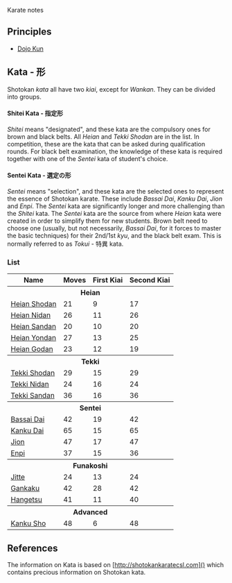 Karate notes

## Principles

* [Dojo Kun](dojo-kun.md)

## Kata - 形

Shotokan _kata_ all have two _kiai_, except for _Wankan_. They can be divided into groups.

#### Shitei Kata - 指定形

_Shitei_ means "designated", and these kata are the compulsory ones for brown and black belts. All _Heian_ and _Tekki Shodan_ are in the list. In competition, these are the kata that can be asked during qualification rounds. For black belt examination, the knowledge of these kata is required together with one of the _Sentei_ kata of student's choice.

#### Sentei Kata - 選定の形

_Sentei_ means "selection", and these kata are the selected ones to represent the essence of Shotokan karate. These include _Bassai Dai_, _Kanku Dai_, _Jion_ and _Enpi_. The _Sentei_ kata are significantly longer and more challenging than the _Shitei_ kata. The _Sentei_ kata are the source from where _Heian_ kata were created in order to simplify them for new students. Brown belt need to choose one (usually, but not necessarily, _Bassai Dai_, for it forces to master the basic techniques) for their 2nd/1st _kyu_, and the black belt exam. This is normally referred to as _Tokui_ - 特異 kata.

### List

<table>
  <tr>
    <th>Name</th>
    <th>Moves</th>
    <th>First Kiai</th>
    <th>Second Kiai</th>
  </tr>
  <tr>
    <th colspan="4">Heian</th>
  </tr>
  <tr>
    <td><a href="kata/01-heian-shodan.html">Heian Shodan</a></td>
    <td>21</td><td>9</td><td>17</td>
  </tr>
  <tr>
    <td><a href="kata/02-heian-nidan.html">Heian Nidan</a></td>
    <td>26</td><td>11</td><td>26</td>
  </tr>
  <tr>
    <td><a href="kata/03-heian-sandan.html">Heian Sandan</a></td>
    <td>20</td><td>10</td><td>20</td>
  </tr>
  <tr>
    <td><a href="kata/04-heian-yondan.html">Heian Yondan</a></td>
    <td>27</td><td>13</td><td>25</td>
  </tr>
  <tr>
    <td><a href="kata/05-heian-godan.html">Heian Godan</a></td>
    <td>23</td><td>12</td><td>19</td>
  </tr>
  <tr>
    <th colspan="4">Tekki</th>
  </tr>
  <tr>
    <td><a href="kata/06-tekki-shodan.html">Tekki Shodan</a></td>
    <td>29</td><td>15</td><td>29</td>
  </tr>
  <tr>
    <td><a href="kata/07-tekki-nidan.html">Tekki Nidan</a></td>
    <td>24</td><td>16</td><td>24</td>
  </tr>
  <tr>
    <td><a href="kata/08-tekki-sandan.html">Tekki Sandan</a></td>
    <td>36</td><td>16</td><td>36</td>
  </tr>
  <tr>
    <th colspan="4">Sentei</th>
  </tr>
  <tr>
    <td><a href="kata/09-bassai-dai.html">Bassai Dai</a></td>
    <td>42</td><td>19</td><td>42</td>
  </tr>
  <tr>
    <td><a href="kata/10-kanku-dai.html">Kanku Dai</a></td>
    <td>65</td><td>15</td><td>65</td>
  </tr>
  <tr>
    <td><a href="kata/11-jion.html">Jion</a></td>
    <td>47</td><td>17</td><td>47</td>
  </tr>
  <tr>
    <td><a href="kata/12-enpi.html">Enpi</a></td>
    <td>37</td><td>15</td><td>36</td>
  </tr>
  <tr>
    <th colspan="4">Funakoshi</th>
  </tr>
  <tr>
    <td><a href="kata/13-jitte.html">Jitte</a></td>
    <td>24</td><td>13</td><td>24</td>
  </tr>
  <tr>
    <td><a href="kata/14-gankaku.html">Gankaku</a></td>
    <td>42</td><td>28</td><td>42</td>
  </tr>
  <tr>
    <td><a href="kata/15-hangetsu.html">Hangetsu</a></td>
    <td>41</td><td>11</td><td>40</td>
  </tr>
  <tr>
    <th colspan="4">Advanced</th>
  </tr>
  <tr>
    <td><a href="kata/16-kanku-sho.html">Kanku Sho</a></td>
    <td>48</td><td>6</td><td>48</td>
  </tr>
</table>


## References

The information on Kata is based on [http://shotokankaratecsl.com]() which contains precious information on Shotokan kata.
